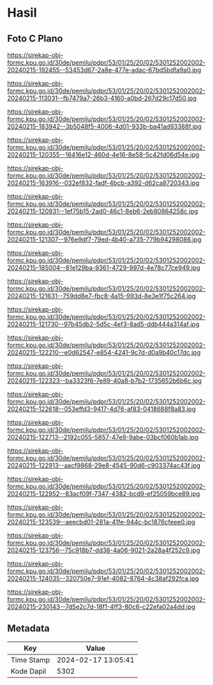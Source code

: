 # Hasil

## Foto C Plano

https://sirekap-obj-formc.kpu.go.id/30de/pemilu/pdpr/53/01/25/20/02/5301252002002-20240215-192455--53453d67-2a8e-477e-adac-67bd5bdfa9a0.jpg

https://sirekap-obj-formc.kpu.go.id/30de/pemilu/pdpr/53/01/25/20/02/5301252002002-20240215-113031--fb7479a7-26b3-4160-a0bd-267d29c17d50.jpg

https://sirekap-obj-formc.kpu.go.id/30de/pemilu/pdpr/53/01/25/20/02/5301252002002-20240215-183942--3b5048f5-4006-4d01-933b-ba41ad93388f.jpg

https://sirekap-obj-formc.kpu.go.id/30de/pemilu/pdpr/53/01/25/20/02/5301252002002-20240215-120355--16416e12-460d-4e16-8e58-5c42fd06d54e.jpg

https://sirekap-obj-formc.kpu.go.id/30de/pemilu/pdpr/53/01/25/20/02/5301252002002-20240215-163916--032ef832-fadf-4bcb-a392-d62ca8720343.jpg

https://sirekap-obj-formc.kpu.go.id/30de/pemilu/pdpr/53/01/25/20/02/5301252002002-20240215-120931--1ef75b15-2ad0-46c1-8eb6-2eb80864258c.jpg

https://sirekap-obj-formc.kpu.go.id/30de/pemilu/pdpr/53/01/25/20/02/5301252002002-20240215-121307--976e9df7-79ed-4b40-a735-779b94298086.jpg

https://sirekap-obj-formc.kpu.go.id/30de/pemilu/pdpr/53/01/25/20/02/5301252002002-20240215-185004--81e129ba-9361-4729-997d-4e78c77ce949.jpg

https://sirekap-obj-formc.kpu.go.id/30de/pemilu/pdpr/53/01/25/20/02/5301252002002-20240215-121631--759dd8e7-fbc8-4a15-993d-8e3e1f75c264.jpg

https://sirekap-obj-formc.kpu.go.id/30de/pemilu/pdpr/53/01/25/20/02/5301252002002-20240215-121730--97b45db2-5d5c-4ef3-8ad5-ddb444a314af.jpg

https://sirekap-obj-formc.kpu.go.id/30de/pemilu/pdpr/53/01/25/20/02/5301252002002-20240215-122210--e0d62547-e854-4241-9c7d-d0a9b40c17dc.jpg

https://sirekap-obj-formc.kpu.go.id/30de/pemilu/pdpr/53/01/25/20/02/5301252002002-20240215-122323--ba3323f6-7e89-40a8-b7b2-1735652b6b6c.jpg

https://sirekap-obj-formc.kpu.go.id/30de/pemilu/pdpr/53/01/25/20/02/5301252002002-20240215-122618--053effd3-9417-4d76-af83-0418688f8a83.jpg

https://sirekap-obj-formc.kpu.go.id/30de/pemilu/pdpr/53/01/25/20/02/5301252002002-20240215-122713--2192c055-5857-47e9-9abe-03bcf060b1ab.jpg

https://sirekap-obj-formc.kpu.go.id/30de/pemilu/pdpr/53/01/25/20/02/5301252002002-20240215-122913--aacf9868-29e8-4545-90d6-c903374ac43f.jpg

https://sirekap-obj-formc.kpu.go.id/30de/pemilu/pdpr/53/01/25/20/02/5301252002002-20240215-122952--83acf09f-7347-4382-bcd9-ef25059bce89.jpg

https://sirekap-obj-formc.kpu.go.id/30de/pemilu/pdpr/53/01/25/20/02/5301252002002-20240215-123539--aeecbd01-281a-41fe-944c-bc1876cfeee0.jpg

https://sirekap-obj-formc.kpu.go.id/30de/pemilu/pdpr/53/01/25/20/02/5301252002002-20240215-123756--75c918b7-dd38-4a06-9021-2a28a4f252c9.jpg

https://sirekap-obj-formc.kpu.go.id/30de/pemilu/pdpr/53/01/25/20/02/5301252002002-20240215-124035--320750e7-91ef-4082-8764-4c38af292fca.jpg

https://sirekap-obj-formc.kpu.go.id/30de/pemilu/pdpr/53/01/25/20/02/5301252002002-20240215-230143--7d5e2c7d-18f1-4ff3-80c6-c22efa02a4dd.jpg


## Metadata

| Key        | Value               |
| ---------- | ------------------- |
| Time Stamp | 2024-02-17 13:05:41 |
| Kode Dapil | 5302                |



